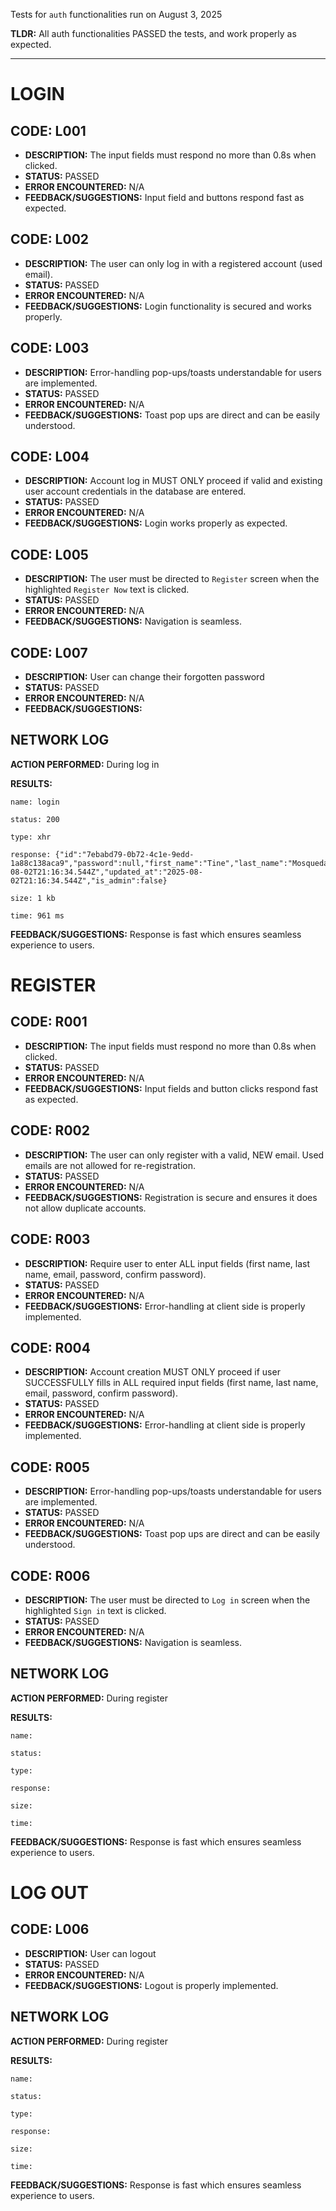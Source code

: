 Tests for `auth` functionalities run on August 3, 2025

**TLDR:** All auth functionalities PASSED the tests, and work properly as expected.

---

# LOGIN

## CODE: L001

- **DESCRIPTION:** The input fields must respond no more than 0.8s when clicked.
- **STATUS:** PASSED
- **ERROR ENCOUNTERED:** N/A
- **FEEDBACK/SUGGESTIONS:** Input field and buttons respond fast as expected.

## CODE: L002

- **DESCRIPTION:** The user can only log in with a registered account (used email).
- **STATUS:** PASSED
- **ERROR ENCOUNTERED:** N/A
- **FEEDBACK/SUGGESTIONS:** Login functionality is secured and works properly.

## CODE: L003

- **DESCRIPTION:** Error-handling pop-ups/toasts understandable for users are implemented.
- **STATUS:** PASSED
- **ERROR ENCOUNTERED:** N/A
- **FEEDBACK/SUGGESTIONS:** Toast pop ups are direct and can be easily understood.

## CODE: L004

- **DESCRIPTION:** Account log in MUST ONLY proceed if valid and existing user account credentials in the database are entered.
- **STATUS:** PASSED
- **ERROR ENCOUNTERED:** N/A
- **FEEDBACK/SUGGESTIONS:** Login works properly as expected.

## CODE: L005

- **DESCRIPTION:** The user must be directed to `Register` screen when the highlighted `Register Now` text is clicked.
- **STATUS:** PASSED
- **ERROR ENCOUNTERED:** N/A
- **FEEDBACK/SUGGESTIONS:** Navigation is seamless.

## CODE: L007

- **DESCRIPTION:** User can change their forgotten password
- **STATUS:** PASSED
- **ERROR ENCOUNTERED:** N/A
- **FEEDBACK/SUGGESTIONS:**

## NETWORK LOG

**ACTION PERFORMED:** During log in

**RESULTS:**

```
name: login

status: 200

type: xhr

response: {"id":"7ebabd79-0b72-4c1e-9edd-1a88c138aca9","password":null,"first_name":"Tine","last_name":"Mosqueda","email":"tinesarkiv@gmail.com","gender":null,"phone_number":null,"badges":null,"is_public":true,"created_at":"2025-08-02T21:16:34.544Z","updated_at":"2025-08-02T21:16:34.544Z","is_admin":false}

size: 1 kb

time: 961 ms

```

**FEEDBACK/SUGGESTIONS:** Response is fast which ensures seamless experience to users.

# REGISTER

## CODE: R001

- **DESCRIPTION:** The input fields must respond no more than 0.8s when clicked.
- **STATUS:** PASSED
- **ERROR ENCOUNTERED:** N/A
- **FEEDBACK/SUGGESTIONS:** Input fields and button clicks respond fast as expected.

## CODE: R002

- **DESCRIPTION:** The user can only register with a valid, NEW email. Used emails are not allowed for re-registration.
- **STATUS:** PASSED
- **ERROR ENCOUNTERED:** N/A
- **FEEDBACK/SUGGESTIONS:** Registration is secure and ensures it does not allow duplicate accounts.

## CODE: R003

- **DESCRIPTION:** Require user to enter ALL input fields (first name, last name, email, password, confirm password).
- **STATUS:** PASSED
- **ERROR ENCOUNTERED:** N/A
- **FEEDBACK/SUGGESTIONS:** Error-handling at client side is properly implemented.

## CODE: R004

- **DESCRIPTION:** Account creation MUST ONLY proceed if user SUCCESSFULLY fills in ALL required input fields (first name, last name, email, password, confirm password).
- **STATUS:** PASSED
- **ERROR ENCOUNTERED:** N/A
- **FEEDBACK/SUGGESTIONS:** Error-handling at client side is properly implemented.

## CODE: R005

- **DESCRIPTION:** Error-handling pop-ups/toasts understandable for users are implemented.
- **STATUS:** PASSED
- **ERROR ENCOUNTERED:** N/A
- **FEEDBACK/SUGGESTIONS:** Toast pop ups are direct and can be easily understood.

## CODE: R006

- **DESCRIPTION:** The user must be directed to `Log in` screen when the highlighted `Sign in` text is clicked.
- **STATUS:** PASSED
- **ERROR ENCOUNTERED:** N/A
- **FEEDBACK/SUGGESTIONS:** Navigation is seamless.

## NETWORK LOG

**ACTION PERFORMED:** During register

**RESULTS:**

```
name:

status:

type:

response:

size:

time:

```

**FEEDBACK/SUGGESTIONS:** Response is fast which ensures seamless experience to users.

# LOG OUT

## CODE: L006

- **DESCRIPTION:** User can logout
- **STATUS:** PASSED
- **ERROR ENCOUNTERED:** N/A
- **FEEDBACK/SUGGESTIONS:** Logout is properly implemented.

## NETWORK LOG

**ACTION PERFORMED:** During register

**RESULTS:**

```
name:

status:

type:

response:

size:

time:

```

**FEEDBACK/SUGGESTIONS:** Response is fast which ensures seamless experience to users.
